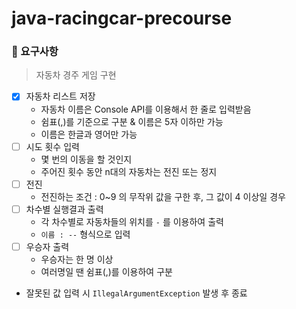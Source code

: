 # java-racingcar-precourse

### 🎯 요구사항
> 자동차 경주 게임 구현

- [x] 자동차 리스트 저장
    - 자동차 이름은 Console API를 이용해서 한 줄로 입력받음
    - 쉼표(,)를 기준으로 구분 & 이름은 5자 이하만 가능
    - 이름은 한글과 영어만 가능
- [ ] 시도 횟수 입력
    - 몇 번의 이동을 할 것인지
    - 주어진 횟수 동안 n대의 자동차는 전진 또는 정지
- [ ] 전진
    - 전진하는 조건 : 0~9 의 무작위 값을 구한 후, 그 값이 4 이상일 경우
- [ ] 차수별 실행결과 출력
    - 각 차수별로 자동차들의 위치를 `-` 를 이용하여 출력
    - `이름 : --` 형식으로 입력
- [ ] 우승자 출력
    - 우승자는 한 명 이상
    - 여러명일 땐 쉼표(,)를 이용하여 구분
- 잘못된 값 입력 시 `IllegalArgumentException` 발생 후 종료